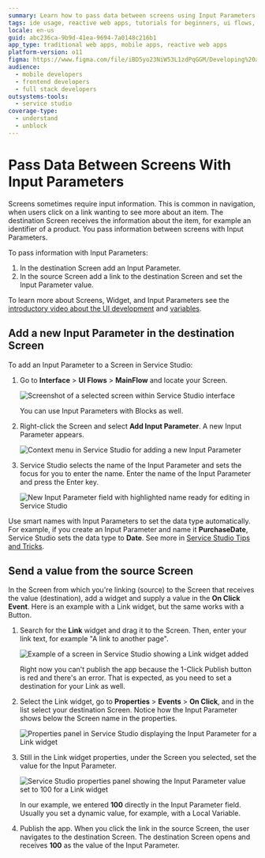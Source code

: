 ```yaml
---
summary: Learn how to pass data between screens using Input Parameters in OutSystems 11 (O11).
tags: ide usage, reactive web apps, tutorials for beginners, ui flows, navigation, widgets, input parameters
locale: en-us
guid: abc236ca-9b9d-41ea-9694-7a0148c216b1
app_type: traditional web apps, mobile apps, reactive web apps
platform-version: o11
figma: https://www.figma.com/file/iBD5yo23NiW53L1zdPqGGM/Developing%20an%20Application?node-id=249:20
audience:
  - mobile developers
  - frontend developers
  - full stack developers
outsystems-tools:
  - service studio
coverage-type:
  - understand
  - unblock
---
```


# Pass Data Between Screens With Input Parameters

Screens sometimes require input information. This is common in navigation, when users click on a link wanting to see more about an item. The destination Screen receives the information about the item, for example an identifier of a product. You pass information between screens with Input Parameters.

To pass information with Input Parameters:

1. In the destination Screen add an Input Parameter.
2. In the source Screen add a link to the destination Screen and set the Input Parameter value.

<div class="info" markdown="1">

To learn more about Screens, Widget, and Input Parameters see the [introductory video about the UI development](https://www.outsystems.com/learn/lesson/1923/ui-development) and [variables](https://www.outsystems.com/learn/lesson/2069/variables).

</div>

## Add a new Input Parameter in the destination Screen

To add an Input Parameter to a Screen in Service Studio:

1. Go to **Interface** > **UI Flows** > **MainFlow** and locate your Screen.

    ![Screenshot of a selected screen within Service Studio interface](images/screen-selected-ss.png "Selected Screen in Service Studio")

    <div class="info" markdown="1">

    You can use Input Parameters with Blocks as well. 

    </div>
    
   
2. Right-click the Screen and select **Add Input Parameter**. A new Input Parameter appears. 

    ![Context menu in Service Studio for adding a new Input Parameter](images/help-menu-input-parameter-ss.png "Help menu to Create Input Parameter")

3. Service Studio selects the name of the Input Parameter and sets the focus for you to enter the name. Enter the name of the Input Parameter and press the Enter key.

    ![New Input Parameter field with highlighted name ready for editing in Service Studio](images/new-input-parameter-ss.png "Input Parameter with selected text name")


<div class="info" markdown="1">

Use smart names with Input Parameters to set the data type automatically. For example, if you create an Input Parameter and name it **PurchaseDate**, Service Studio sets the data type to **Date**. See more in [Service Studio Tips and Tricks](../../../getting-started/tips-tricks/tips-tricks.md#Guess_my_Attribute.2FVariable_Data_Type).

</div>

## Send a value from the source Screen

In the Screen from which you're linking (source) to the Screen that receives the value (destination), add a widget and supply a value in the **On Click Event**. Here is an example with a Link widget, but the same works with a Button.

1. Search for the **Link** widget and drag it to the Screen. Then, enter your link text, for example "A link to another page".
   
    ![Example of a screen in Service Studio showing a Link widget added](images/screen-with-link-ss.png "A Screen with a link")

    Right now you can't publish the app because the 1-Click Publish button is red and there's an error. That is expected, as you need to set a destination for your Link as well. 

2. Select the Link widget, go to **Properties** > **Events** > **On Click**, and in the list select your destination Screen. Notice how the Input Parameter shows below the Screen name in the properties.

    ![Properties panel in Service Studio displaying the Input Parameter for a Link widget](images/link-properties-input-parameter-ss.png "Link widget properties with the input parameter")
    
3. Still in the Link widget properties, under the Screen you selected, set the value for the Input Parameter.

    ![Service Studio properties panel showing the Input Parameter value set to 100 for a Link widget](images/link-properties-input-parameter-set-ss.png "Link widget properties with the input parameter set")

    In our example, we entered **100** directly in the Input Parameter field. Usually you set a dynamic value, for example, with a Local Variable.

4. Publish the app. When you click the link in the source Screen, the user navigates to the destination Screen. The destination Screen opens and receives **100** as the value of the Input Parameter.
